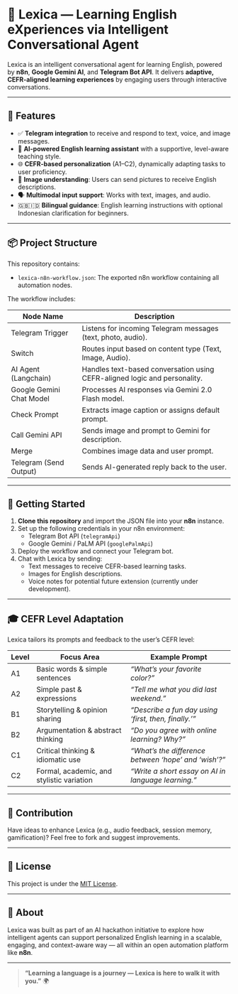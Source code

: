 # 🤖 Lexica — Learning English eXperiences via Intelligent Conversational Agent

Lexica is an intelligent conversational agent for learning English, powered by **n8n**, **Google Gemini AI**, and **Telegram Bot API**. It delivers **adaptive, CEFR-aligned learning experiences** by engaging users through interactive conversations.

---

## 🌟 Features

- ✅ **Telegram integration** to receive and respond to text, voice, and image messages.
- 🧠 **AI-powered English learning assistant** with a supportive, level-aware teaching style.
- 🌐 **CEFR-based personalization** (A1–C2), dynamically adapting tasks to user proficiency.
- 📸 **Image understanding**: Users can send pictures to receive English descriptions.
- 🗣️ **Multimodal input support**: Works with text, images, and audio.
- 🇬🇧🇮🇩 **Bilingual guidance**: English learning instructions with optional Indonesian clarification for beginners.

---

## 📦 Project Structure

This repository contains:

- `lexica-n8n-workflow.json`: The exported n8n workflow containing all automation nodes.

The workflow includes:

| Node Name              | Description                                                                 |
|------------------------|-----------------------------------------------------------------------------|
| Telegram Trigger        | Listens for incoming Telegram messages (text, photo, audio).               |
| Switch                  | Routes input based on content type (Text, Image, Audio).                   |
| AI Agent (Langchain)    | Handles text-based conversation using CEFR-aligned logic and personality.  |
| Google Gemini Chat Model| Processes AI responses via Gemini 2.0 Flash model.                         |
| Check Prompt            | Extracts image caption or assigns default prompt.                          |
| Call Gemini API         | Sends image and prompt to Gemini for description.                          |
| Merge                   | Combines image data and user prompt.                                       |
| Telegram (Send Output)  | Sends AI-generated reply back to the user.                                 |

---

## 🚀 Getting Started

1. **Clone this repository** and import the JSON file into your **n8n** instance.
2. Set up the following credentials in your n8n environment:
   - Telegram Bot API (`telegramApi`)
   - Google Gemini / PaLM API (`googlePalmApi`)
3. Deploy the workflow and connect your Telegram bot.
4. Chat with Lexica by sending:
   - Text messages to receive CEFR-based learning tasks.
   - Images for English descriptions.
   - Voice notes for potential future extension (currently under development).

---

## 🎓 CEFR Level Adaptation

Lexica tailors its prompts and feedback to the user’s CEFR level:

| Level | Focus Area                              | Example Prompt |
|-------|------------------------------------------|----------------|
| A1    | Basic words & simple sentences          | *“What’s your favorite color?”* |
| A2    | Simple past & expressions               | *“Tell me what you did last weekend.”* |
| B1    | Storytelling & opinion sharing          | *“Describe a fun day using ‘first, then, finally.’”* |
| B2    | Argumentation & abstract thinking       | *“Do you agree with online learning? Why?”* |
| C1    | Critical thinking & idiomatic use       | *“What’s the difference between ‘hope’ and ‘wish’?”* |
| C2    | Formal, academic, and stylistic variation| *“Write a short essay on AI in language learning.”* |

---

## 🤝 Contribution

Have ideas to enhance Lexica (e.g., audio feedback, session memory, gamification)? Feel free to fork and suggest improvements.

---

## 📜 License

This project is under the [MIT License](LICENSE).

---

## 🧠 About

Lexica was built as part of an AI hackathon initiative to explore how intelligent agents can support personalized English learning in a scalable, engaging, and context-aware way — all within an open automation platform like **n8n**.

---

> **“Learning a language is a journey — Lexica is here to walk it with you.”** 🌍
